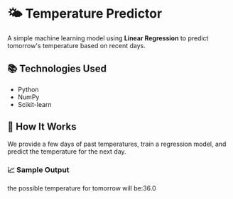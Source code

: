 # 🌤️ Temperature Predictor

A simple machine learning model using **Linear Regression** to predict tomorrow's temperature based on recent days.

## 📚 Technologies Used

- Python
- NumPy
- Scikit-learn

## 🧪 How It Works

We provide a few days of past temperatures, train a regression model, and predict the temperature for the next day.

### 📈 Sample Output
the possible temperature for tomorrow will be:36.0 
